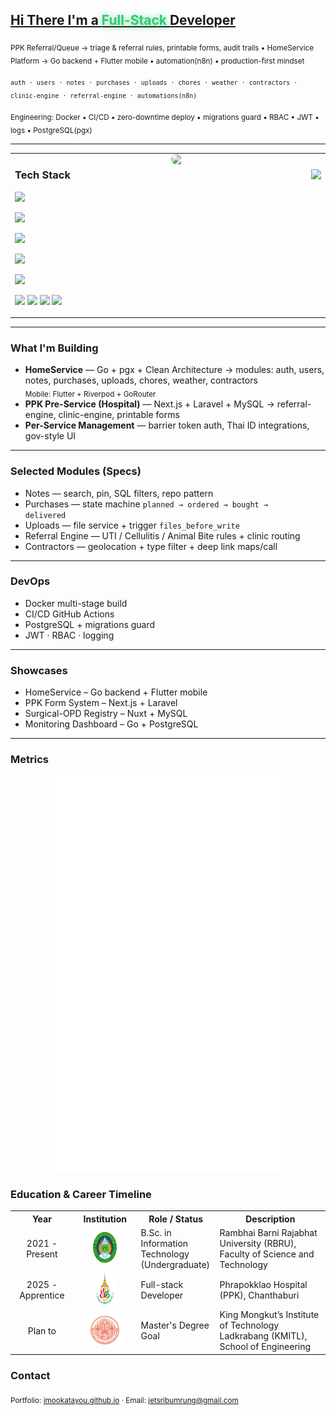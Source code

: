 <h2>
  <u>
    Hi There I'm a 
    <span style="color:#2ecc71;font-weight:700;text-shadow:0 0 10px rgba(46,204,113,0.7);">
      Full-Stack
    </span> 
    Developer
  </u>
</h2>

<p><sub>PPK Referral/Queue → triage & referral rules, printable forms, audit trails • HomeService Platform → Go backend + Flutter mobile • automation(n8n) • production-first mindset</sub></p>
<p><sub><code>auth · users · notes · purchases · uploads · chores · weather · contractors · clinic-engine · referral-engine · automations(n8n)</code></sub></p>
<p><sub>Engineering: Docker • CI/CD • zero-downtime deploy • migrations guard • RBAC • JWT • logs • PostgreSQL(pgx)</sub></p>

---

<table width="100%" cellspacing="0" cellpadding="0">
  <tr>
    <td valign="top" width="68%">
      <h3>Tech Stack</h3>
      <p><img src="https://skillicons.dev/icons?i=go,php,ts,js,dart,python,c,cpp&perline=14" height="34"></p>
      <p><img src="https://skillicons.dev/icons?i=react,nextjs,vue,nuxtjs,flutter,tailwind,vite&perline=14" height="34"></p>
      <p><img src="https://skillicons.dev/icons?i=laravel,prisma,nodejs,express,nginx,docker,githubactions,jenkins&perline=14" height="34"></p>
      <p><img src="https://skillicons.dev/icons?i=postgres,mysql,mongodb,redis,firebase,aws&perline=14" height="34"></p>
      <p><img src="https://skillicons.dev/icons?i=linux,ubuntu,arch,arduino,postman&perline=14" height="34"></p>
      <p>
        <img src="https://skillicons.dev/icons?i=bash" height="34">
        <img src="https://skillicons.dev/icons?i=git" height="34">
        <img src="https://skillicons.dev/icons?i=github" height="34">
        <img src="https://skillicons.dev/icons?i=vim" height="34">
      </p>
    </td>
    <td valign="top" width="32%">
      <div style="display:flex; flex-direction:column; align-items:flex-end;">
        <img src="assets/makima-chainsaw-man.gif" width="240" style="border-radius:12px; margin-bottom:8px;">
        <img src="https://github-readme-stats.vercel.app/api/top-langs/?username=iMookatayou&layout=compact&langs_count=8&theme=transparent&hide_border=true">
      </div>
    </td>
  </tr>
</table>

---

### What I'm Building
- **HomeService** — Go + pgx + Clean Architecture → modules: auth, users, notes, purchases, uploads, chores, weather, contractors  
  <sub>Mobile: Flutter + Riverpod + GoRouter</sub>
- **PPK Pre-Service (Hospital)** — Next.js + Laravel + MySQL → referral-engine, clinic-engine, printable forms
- **Per-Service Management** — barrier token auth, Thai ID integrations, gov-style UI

---

### Selected Modules (Specs)
- Notes — search, pin, SQL filters, repo pattern
- Purchases — state machine <code>planned → ordered → bought → delivered</code>
- Uploads — file service + trigger <code>files_before_write</code>
- Referral Engine — UTI / Cellulitis / Animal Bite rules + clinic routing
- Contractors — geolocation + type filter + deep link maps/call

---

### DevOps
- Docker multi-stage build
- CI/CD GitHub Actions
- PostgreSQL + migrations guard
- JWT · RBAC · logging

---

### Showcases
- HomeService – Go backend + Flutter mobile
- PPK Form System – Next.js + Laravel
- Surgical-OPD Registry – Nuxt + MySQL
- Monitoring Dashboard – Go + PostgreSQL

---

###  Metrics
<div align="center">
  <img src="./github-metrics.svg" width="75%">
</div>

### Education & Career Timeline
<table align="center">
  <tr>
    <th width="20%">Year</th>
    <th width="20%">Institution</th>
    <th width="25%">Role / Status</th>
    <th width="40%">Description</th>
  </tr>
  <tr>
    <td align="center">2021 - Present</td>
    <td align="center"><img src="assets/Rambhai_Barni_Rajabhat_University_Emblem.png" height="50"></td>
    <td>B.Sc. in Information Technology (Undergraduate)</td>
    <td>Rambhai Barni Rajabhat University (RBRU), Faculty of Science and Technology</td>
  </tr>
  <tr>
    <td align="center">2025 - Apprentice</td>
    <td align="center"><img src="assets/logoppk.png" height="50"></td>
    <td>Full-stack Developer</td>
    <td>Phrapokklao Hospital (PPK), Chanthaburi</td>
  </tr>
  <tr>
    <td align="center">Plan to</td>
    <td align="center"><img src="assets/kmitllogo.png" height="50"></td>
    <td>Master's Degree Goal</td>
    <td>King Mongkut’s Institute of Technology Ladkrabang (KMITL), School of Engineering</td>
  </tr>
</table>

### Contact
<sub>
Portfolio: <a href="https://imookatayou.github.io">imookatayou.github.io</a> ·  
Email: <a href="mailto:jetsribumrung@gmail.com">jetsribumrung@gmail.com</a>
</sub>
